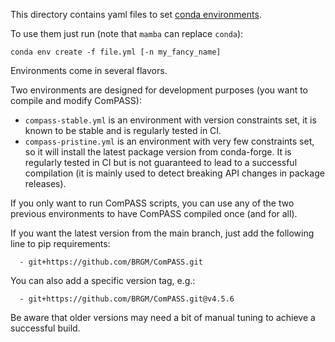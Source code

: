 This directory contains yaml files to set
[conda environments](https://docs.conda.io/projects/conda/en/latest/user-guide/tasks/manage-environments.html#managing-environments).

To use them just run (note that `mamba` can replace `conda`):

```shell
conda env create -f file.yml [-n my_fancy_name]
```

Environments come in several flavors.

Two environments are designed for development purposes (you want to compile and modify ComPASS):
- `compass-stable.yml` is an environment with version constraints set, it is known to be stable and is regularly tested in CI.
- `compass-pristine.yml` is an environment with very few constraints set, so it will install the latest package version from conda-forge. It is regularly tested in CI but is not guaranteed to lead to a successful compilation (it is mainly used to detect breaking API changes in package releases).

If you only want to run ComPASS scripts, you can use any of the two previous environments to have ComPASS compiled once (and for all).

If you want the latest version from the main branch, just add the following line to pip requirements:
```
  - git+https://github.com/BRGM/ComPASS.git
```

You can also add a specific version tag, e.g.:
```
  - git+https://github.com/BRGM/ComPASS.git@v4.5.6
```

Be aware that older versions may need a bit of manual tuning to achieve a successful build.
